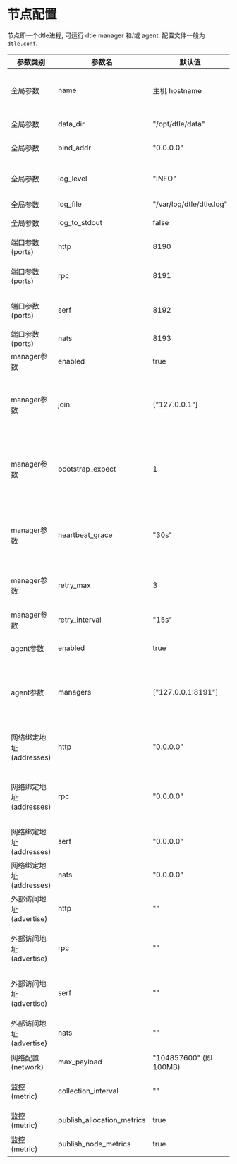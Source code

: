 # 节点配置

节点即一个dtle进程, 可运行 dtle manager 和/或 agent. 配置文件一般为 `dtle.conf`.

| 参数类别  | 参数名 | 默认值 | 取值范围 | 说明 |
| ------------- | ------------- | ------------- | ------------- | ------------- | 
| 全局参数 | name | 主机 hostname | - | dtle node name. 若单主机上运行多实例, 需自定义 |
| 全局参数 | data_dir | "/opt/dtle/data" | - | dtle运行数据的存放路径 |
| 全局参数 | bind_addr | "0.0.0.0" | - | 对外服务的ip地址，参考[说明](https://www.consul.io/docs/agent/options.html#_bind) |
| 全局参数 | log_level | "INFO" | "DEBUG"/ "INFO"/ "WARN"/ "ERR" | 日志级别 |
| 全局参数 | log_file | "/var/log/dtle/dtle.log" | - | 日志路径 |
| 全局参数 | log_to_stdout | false | true/false | 是否将日志输出到标准流 |
| 端口参数 (ports) | http | 8190 | - | http服务的端口号 |
| 端口参数 (ports) | rpc | 8191 | - | manager与agent的通信端口 |
| 端口参数 (ports) | serf | 8192 | - | manager与manager的通信端口 |
| 端口参数 (ports) | nats | 8193 | - | 数据传输的端口 |
| manager参数 | enabled | true | true/false | 本节点是否作为manager |
| manager参数 | join | ["127.0.0.1"] | 可配置多值，格式为`[ "ip1", "ip2", "ip3", ... ]` | 当节点作为manager时, 启动时加入的manager集群(所有manager)地址 |
| manager参数 | bootstrap_expect | 1 | 1/3/5 | manager节点集群的预期数量. 集群启动时, 在达成预期数量前, manager对外不提供服务 |
| manager参数 | heartbeat_grace | "30s" | 时间描述字符串 | 心跳检查的容忍时间, 时间内若心跳检查均失败, 则判定节点为异常状态, 将进行任务切换 |
| manager参数 | retry_max | 3 | - | 节点启动时, 加入manager集群的重试次数 |
| manager参数 | retry_interval | "15s" | 时间描述字符串 | 节点启动时, 加入manager集群的重试间隔 |
| agent参数 | enabled | true | true/false | 本节点是否作为agent |
| agent参数 | managers | ["127.0.0.1:8191"] | 可配置多值，格式为`[ "ip1", "ip2", "ip3", ... ]` | 当节点作为agent时, 启动时加入的manager集群(该agent可访问的所有manager)的地址 |
| 网络绑定地址 (addresses) | http | "0.0.0.0" | - | http服务的绑定地址(manager/agent端都有) |
| 网络绑定地址 (addresses) | rpc | "0.0.0.0" | - | manager与agent的通信的绑定地址(manager端监听) |
| 网络绑定地址 (addresses) | serf | "0.0.0.0" | - | manager与manager的通信的绑定地址 |
| 网络绑定地址 (addresses) | nats | "0.0.0.0" | - | agent间通信的绑定地址 |
| 外部访问地址 (advertise) | http | "" | - | http服务的外部访问地址, 可用于配置NAT |
| 外部访问地址 (advertise) | rpc | "" | - | manager与agent的通信的外部访问地址, 可用于配置NAT |
| 外部访问地址 (advertise) | serf | "" | - | manager与manager的通信的外部访问地址, 可用于配置NAT |
| 外部访问地址 (advertise) | nats | "" | - | agent间通信的外部访问地址, 可用于配置NAT |
| 网络配置 (network) | max_payload | "104857600" (即100MB) | - | 网络传输的单个消息的大小上限 |
| 监控 (metric) | collection_interval | "" | - | 监控采集的周期. 若不配置, 则禁用监控采集. |
| 监控 (metric) | publish_allocation_metrics | true | - | 是否收集任务监控信息. |
| 监控 (metric) | publish_node_metrics | true | - | 是否收集节点监控信息. |

